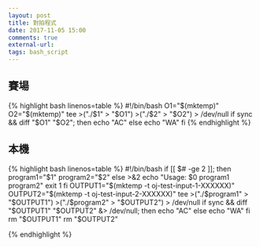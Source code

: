 ```yaml
---
layout: post
title: 對拍程式
date: 2017-11-05 15:00
comments: true
external-url:
tags: bash_script
---
```


## 賽場

{% highlight bash linenos=table %}
#!/bin/bash
O1="$(mktemp)"
O2="$(mktemp)"
tee >("./$1" > "$O1")  >("./$2" > "$O2") > /dev/null
if sync && diff "$O1" "$O2"; then
    echo "AC"
else
    echo "WA"
fi
{% endhighlight %}

## 本機

{% highlight bash linenos=table %}
#!/bin/bash
if [[ $# -ge 2 ]]; then
    program1="$1"
    program2="$2"
else
    >&2 echo "Usage: $0 program1 program2"
    exit 1
fi
OUTPUT1="$(mktemp -t oj-test-input-1-XXXXXX)"
OUTPUT2="$(mktemp -t oj-test-input-2-XXXXXX)"
tee >("./$program1" > "$OUTPUT1")  >("./$program2" > "$OUTPUT2") > /dev/null
if sync && diff "$OUTPUT1" "$OUTPUT2" &> /dev/null; then
    echo "AC"
else
    echo "WA"
fi
rm "$OUTPUT1"
rm "$OUTPUT2"

{% endhighlight %}
